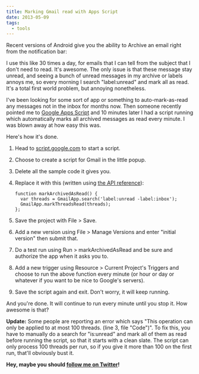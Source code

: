 ```yaml
---
title: Marking Gmail read with Apps Script
date: 2013-05-09
tags:
  - tools
---
```


Recent versions of Android give you the ability to Archive an email right from the notification bar:

I use this like 30 times a day, for emails that I can tell from the subject that I don't need to read. It's awesome. The only issue is that these message stay unread, and seeing a bunch of unread messages in my archive or labels annoys me, so every morning I search "label:unread" and mark all as read. It's a total first world problem, but annoying nonetheless.

I've been looking for some sort of app or something to auto-mark-as-read any messages not in the inbox for months now. Then someone recently pointed me to [Google Apps Script](https://developers.google.com/apps-script/) and 10 minutes later I had a script running which automatically marks all archived messages as read every minute. I was blown away at how easy this was.

Here's how it's done.

1.  Head to [script.google.com](http://script.google.com) to start a script.
2.  Choose to create a script for Gmail in the little popup.
3.  Delete all the sample code it gives you.
4.  Replace it with this (written using [the API reference](https://developers.google.com/apps-script/reference/gmail/)):

        function markArchivedAsRead() {
          var threads = GmailApp.search('label:unread -label:inbox');
          GmailApp.markThreadsRead(threads);
        };

5.  Save the project with File > Save.
6.  Add a new version using File > Manage Versions and enter "initial version" then submit that.
7.  Do a test run using Run > markArchivedAsRead and be sure and authorize the app when it asks you to.
8.  Add a new trigger using Resource > Current Project's Triggers and choose to run the above function every minute (or hour or day or whatever if you want to be nice to Google's servers).
9.  Save the script again and exit. Don't worry, it will keep running.

And you're done. It will continue to run every minute until you stop it. How awesome is that?

**Update:** Some people are reporting an error which says "This operation can only be applied to at most 100 threads. (line 3, file "Code")". To fix this, you have to manually do a search for "is:unread" and mark all of them as read before running the script, so that it starts with a clean slate. The script can only process 100 threads per run, so if you give it more than 100 on the first run, that'll obviously bust it.

**Hey, maybe you should [follow me on Twitter](http://twitter.com/mcrittenden)!**
